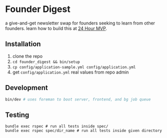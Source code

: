 # Founder Digest
a give-and-get newsletter swap for founders seeking to learn from other founders. learn how to build this at [24 Hour MVP](https://founderhacker.com/24-hour-mvp).

## Installation
1. clone the repo
2. `cd founder_digest && bin/setup`
3. `cp config/application-sample.yml config/application.yml`
4. get `config/application.yml` real values from repo admin

## Development
```sh
bin/dev # uses foreman to boot server, frontend, and bg job queue
```

## Testing
```
bundle exec rspec # run all tests inside spec/
bundle exec rspec spec/dir_name # run all tests inside given directory
```

